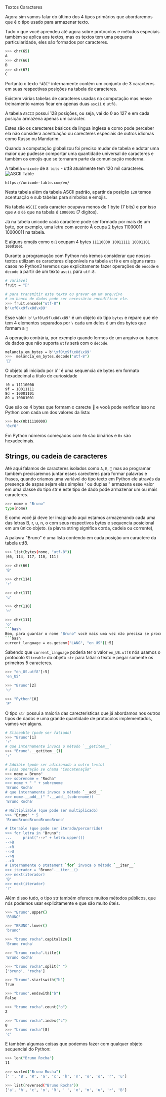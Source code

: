 
Textos
Caracteres

Agora sim vamos falar do último dos 4 tipos primários que abordaremos que é o tipo usado para armazenar texto.

Tudo o que você aprendeu até agora sobre protocolos e métodos especiais também se aplica aos textos, mas os textos tem uma pequena particularidade, eles são formados por caracteres.
```bash
>>> chr(65)
A
>>> chr(66)
B
>>> chr(67)
C
```
Portanto o texto `"ABC"` internamente contém um conjunto de 3 caracteres em suas respectivas posições na tabela de caracteres.

Existem várias tabelas de caracteres usadas na computação mas nesse treinamento vamos ficar em apenas duas `ascii` e `utf8`.

A tabela `ASCII` possui 128 posições, ou seja, vai do 0 ao 127 e em cada posição armazena apenas um caracter.

Estes são os carecteres básicos da lingua inglesa e como pode perceber ela não considera acentuação ou carecteres especiais de outros idiomas como Russo ou Mandarim.

Quando a computação globalizou foi preciso mudar de tabela e adotar uma maior que pudesse comportar uma quantidade universal de caracteres e também os emojis que se tornaram parte da comunicação moderna.

A tabela `unicode` de `8 bits` - utf8 atualmente tem 120 mil caracteres.
![ASCII Table](/Docs/img/ASCII%20TABLE.png)

`https://unicode-table.com/en/`

Nesta tabela além da tabela ASCII padrão, apartir da posição `128` temos acentuação e sub tabelas para simbolos e emojis.

Na tabela `ASCII` cada caracter ocupava menos de 1 byte (7 bits) e por isso que `A` é `65` que na tabela é `1000001` (7 digitos).

Já na tabela unicode cada caractere pode ser formado por mais de um byte, por exemplo, uma letra com acento Ã ocupa 2 bytes 11000011 10000011 na tabela.

E alguns emojis como o `🍉` ocupam 4 bytes `11110000 10011111 10001101 10001001`

Durante a programação com Python nós iremos considerar que nossos textos utilizam os caracteres disponíveis na tabela `utf8` e em alguns raros casos no Python3 teremos que explicitamente fazer operações de `encode` e `decode` a partir de um texto `ascii` para `utf-8`.
```bash
# variável
fruit = "🍉"

# para transmitir este texto ou gravar em um arquvivo
# ou banco de dados pode ser necessário encodificar ele.
>>> fruit.encode("utf-8")
b'\xf0\x9f\x8d\x89'
```
Esse valor` b'\xf0\x9f\x8d\x89'` é um objeto do tipo `bytes` e repare que ele tem 4 elementos separados por `\` cada um deles é um dos bytes que formam a `🍉`

A operação contrária, por exemplo quando lermos de um arquivo ou banco de dados que não suporta `utf8` será com o `decode`.
```bash
melancia_em_bytes = b'\xf0\x9f\x8d\x89'
>>>  melancia_em_bytes.decode("utf-8")
'🍉'
```
O objeto ali iniciado por b'' é uma sequencia de bytes em formato hexadecimal a titulo de curiosidade

    f0 = 11110000
    9f = 10011111
    8d = 10001101
    89 = 10001001

Que são os 4 bytes que formam o carecte 🍉 e você pode verificar isso no Python com cada um dos valores da lista:
```bash
>>> hex(0b11110000)
'0xf0'
```
Em Python números começados com `0b` são binários e `0x` são hexadecimais.

## Strings, ou cadeia de caracteres

Até aqui falamos de caracteres isolados como `A`, `B`, `🍉` mas ao programar também precisaremos juntar esses carecteres para formar palavras e frases, quando criamos uma variável do tipo texto em Python ele através da presença de aspas sejam elas simples ' ou duplas " armazena esse valor em uma classe do tipo str e este tipo de dado pode armazenar um ou mais caracteres.
```bash
>>> nome = "Bruno"
type(nome)
```
E como você já deve ter imaginado aqui estamos armazenando cada uma das letras B, r, u, n, o com seus respectivos bytes e sequencia posicional em um único objeto. (a plavra string significa corda, cadeia ou corrente),

A palavra "Bruno" é uma lista contendo em cada posição um caractere da tabela utf8.
```bash
>>> list(bytes(nome, "utf-8"))
[66, 114, 117, 110, 111]

>>> chr(66)
'B'

>>> chr(114)
'r'

>>> chr(117)
'u'

>>> chr(110)
'n'

>>> chr(111)
'o'
```bash
Bem, para guardar o nome "Bruno" você mais uma vez não precisa se procupar com esses detalhes todos, basta fazer `nome = "Bruno"` e usar este texto para efetuar as operações que você desejar, porém é muito útil saber como o objeto está implementado pois isso te permite efetuar operações como a que fizemos em nosso script `hello.py`
```bash
current_language = os.getenv("LANG", "en_US")[:5]
```
Sabendo que `current_language` poderia ter o valor `en_US.utf8` nós usamos o protocolo `Sliceable` do objeto `str` para fatiar o texto e pegar somente os primeiros 5 caracteres.
```bash
>>> "en_US.utf8"[:5]
'en_US'

>>> "Bruno"[2]
'u'

>>> "Python"[0]
'P'
```
O tipo `str` possui a maioria das carecteristicas que já abordamos nos outros tipos de dados e uma grande quantidade de protocolos implementados, vamos ver alguns.
```bash
# Sliceable (pode ser fatiado)
>>> "Bruno"[1]
'r'
# que internamente invoca o método `__getitem__`
>>> "Bruno".__getitem__(1)
'r'

# Addible (pode ser adicionado a outro texto)
# Essa operação se chama "Concatenação"
>>> nome = Bruno" 
>>> sobrenome = "Rocha"
>>> nome + " " + sobrenome
'Bruno Rocha'
# que internamente invoca o método `__add__`
>>> nome.__add__(" ".__add__(sobrenome))
'Bruno Rocha'

# Multipliable (que pode ser multiplicado)
>>> "Bruno" * 5
'BrunoBrunoBrunoBrunoBruno'

# Iterable (que pode ser iterado/percorrido)
>>> for letra in "Bruno":
...     print("-->" + letra.upper())
-->B
-->R
-->U
-->N
-->O
# Internamente o statement `for` invoca o método `__iter__`
>>> iterador = "Bruno".__iter__()
>>> next(iterador)
'B'
>>> next(iterador)
'r'
```
Além disso tudo, o tipo str também oferece muitos métodos públicos, que nós podemos usar explicitamente e que são muito úteis.
```bash
>>> "Bruno".upper()
'BRUNO'

>>> "BRUNO".lower()
'bruno'

>>> "bruno rocha".capitalize()
'Bruno rocha'

>>> "bruno rocha".title()
'Bruno Rocha'

>>> "bruno rocha".split(" ")
['bruno', 'rocha']

>>> "bruno".startswith("b")
True

>>> "bruno".endswith("b")
False

>>> "bruno rocha".count("o")
2

>>> "bruno rocha".index("c")
8
>>> "bruno rocha"[8]
'c'
```
E também algumas coisas que podemos fazer com qualquer objeto sequencial do Python:
```bash
>>> len("Bruno Rocha")
11

>>> sorted("Bruno Rocha")
[' ', 'B', 'R', 'a', 'c', 'h', 'n', 'o', 'o', 'r', 'u']

>>> list(reversed("Bruno Rocha"))
['a', 'h', 'c', 'o', 'R', ' ', 'o', 'n', 'u', 'r', 'B']
```